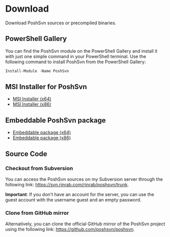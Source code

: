 # Download

Download PoshSvn sources or precompiled binaries.

## PowerShell Gallery

You can find the PoshSvn module on the PowerShell Gallery and
install it with just one simple command in your PowerShell terminal.
Use the following command to install PoshSvn from the PowerShell Gallery:

```powershell
Install-Module -Name PoshSvn
```

## MSI Installer for PoshSvn

- [MSI Installer (x64)](https://github.com/poshsvn/poshsvn/releases/latest/download/PoshSvn-x64.msi)
- [MSI Installer (x86)](https://github.com/poshsvn/poshsvn/releases/latest/download/PoshSvn-x86.msi)

## Embeddable PoshSvn package

- [Embeddable package (x64)](https://github.com/poshsvn/poshsvn/releases/latest/download/PoshSvn-x64.zip)
- [Embeddable package (x86)](https://github.com/poshsvn/poshsvn/releases/latest/download/PoshSvn-x86.zip)

## Source Code

### Checkout from Subversion

You can access the PoshSvn sources on my Subversion server through
the following link: https://svn.rinrab.com/rinrab/poshsvn/trunk.

**Important**: If you don't have an account for the server, you can
use the guest account with the username guest and an empty password.

### Clone from GitHub mirror

Alternatively, you can clone the official GitHub mirror of the
PoshSvn project using the following link: https://github.com/poshsvn/poshsvn.
